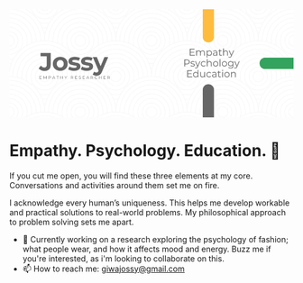 <img src="https://raw.githubusercontent.com/giwajossy/giwajossy/master/banner.png" alt="Giwa Jossy">

# Empathy. Psychology. Education. 👋

If you cut me open, you will find these three elements at my core.<br>
Conversations and activities around them set me on fire. 

I acknowledge every human’s uniqueness. This helps me develop workable and practical solutions to real-world problems. My philosophical approach to problem solving sets me apart.


- 🔭 Currently working on a research exploring the psychology of fashion; what people wear, and how it affects mood and energy. Buzz me if you're interested, as i'm looking to collaborate on this. 
- 📫 How to reach me: giwajossy@gmail.com



<!--
**giwajossy/giwajossy** is a ✨ _special_ ✨ repository because its `README.md` (this file) appears on your GitHub profile.

Here are some ideas to get you started:

- 🔭 I’m currently working on ...
- 🌱 I’m currently learning ...
- 👯 I’m looking to collaborate on a research exploring the psychology of fashion; what people wear, and how it affects mood and energy.
- 🤔 I’m looking for help with ...
- 💬 Ask me about ...
- 📫 How to reach me: ...
- 😄 Pronouns: ...
- ⚡ Fun fact: ...


ALAN WATTS: Most of us think compulsively all the time. That is to say we talk to ourselves. I remember when I was a boy; we had a common saying, “talking to you is the first sign of madness.”

Now obviously, if I talk all the time, I don’t hear what anyone else has to say. And so in exactly the same way, if I think all the time, that is to say if I talk to myself all the time, I don’t have anything to think about except thoughts.
And therefore I’m living entirely in the world of symbols, and I’m never in relationship with reality.

Alright, now that’s the first basic reason for meditation. But there is another sense, and this is going to be a little bit more difficult to understand, why we could say that meditation doesn’t have a reason or doesn’t have a purpose. And in this respect, it’s unlike almost all other things that we do except perhaps, making music and dancing.

Because when we make music, we don’t do it in order to reach a certain point such as the end of the composition. If that were the purpose of music, to get to the end of the piece, then obviously the fastest players would be the best.

And so likewise, when we’re dancing, we are not aiming to arrive at a particular place on the floor as we would be if we were taking a journey. When we dance, the journey itself is the point. When we play music, the playing itself is the point.

And exactly the same thing is true in meditation. Meditation is the discovery that the point of life is always arrived at in the immediate moment. And therefore, if you meditate for an ulterior motive, that is to say, to improve your mind, to improve your character, to be more efficient in life, you’ve got your eye on the future and you are not meditating because the future is a concept.

It doesn’t exist. As the proverb says, “Tomorrow never comes.” There is no such thing as tomorrow there never will be because time is always now. And that’s one of the things we discover when we stop talking to ourselves and stop thinking, we find there is only a present, only an eternal now.

Its funny then, isn’t it that one meditates for no reason at all except we could say for the enjoyment of it. And here I would interpose the essential principle that meditation is supposed to be fun. It’s not something you do as a grim duty. The trouble with religion as we know it is that it is so mixed up with grim duties.

We do it because it’s good for you. It’s a kind of self-punishment. While meditation, when corrected done, has nothing to do with all that. It’s a kind of digging the present. It’s a kind of grooving with the eternal now.

And brings us into a state of peace where we can understand that the point of life, the place where it’s at, is simply here and now.


-->
